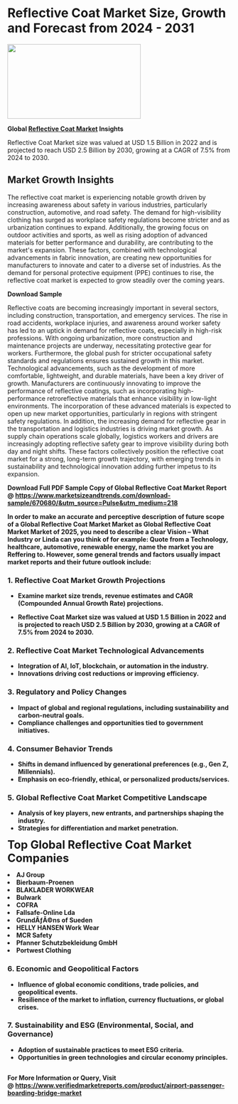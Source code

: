 <H1>Reflective Coat Market Size, Growth and Forecast from 2024 - 2031</H1><img class="aligncenter size-medium wp-image-584254" src="https://thirdeyenews.in/wp-content/uploads/2024/09/Global-Market-Research-300x168.jpeg" alt="" width="300" height="168" /><p><strong>Global&nbsp;<a href="https://www.marketsizeandtrends.com/download-sample/670680/&amp;utm_source=Pulse&amp;utm_medium=218">Reflective Coat Market</a> Insights</strong></p><p>Reflective Coat Market size was valued at USD 1.5 Billion in 2022 and is projected to reach USD 2.5 Billion by 2030, growing at a CAGR of 7.5% from 2024 to 2030.</p><p><h2>Market Growth Insights</h2> <p>The reflective coat market is experiencing notable growth driven by increasing awareness about safety in various industries, particularly construction, automotive, and road safety. The demand for high-visibility clothing has surged as workplace safety regulations become stricter and as urbanization continues to expand. Additionally, the growing focus on outdoor activities and sports, as well as rising adoption of advanced materials for better performance and durability, are contributing to the market's expansion. These factors, combined with technological advancements in fabric innovation, are creating new opportunities for manufacturers to innovate and cater to a diverse set of industries. As the demand for personal protective equipment (PPE) continues to rise, the reflective coat market is expected to grow steadily over the coming years.</p> <p><strong>Download Sample</strong></p> <p>Reflective coats are becoming increasingly important in several sectors, including construction, transportation, and emergency services. The rise in road accidents, workplace injuries, and awareness around worker safety has led to an uptick in demand for reflective coats, especially in high-risk professions. With ongoing urbanization, more construction and maintenance projects are underway, necessitating protective gear for workers. Furthermore, the global push for stricter occupational safety standards and regulations ensures sustained growth in this market. Technological advancements, such as the development of more comfortable, lightweight, and durable materials, have been a key driver of growth. Manufacturers are continuously innovating to improve the performance of reflective coatings, such as incorporating high-performance retroreflective materials that enhance visibility in low-light environments. The incorporation of these advanced materials is expected to open up new market opportunities, particularly in regions with stringent safety regulations. In addition, the increasing demand for reflective gear in the transportation and logistics industries is driving market growth. As supply chain operations scale globally, logistics workers and drivers are increasingly adopting reflective safety gear to improve visibility during both day and night shifts. These factors collectively position the reflective coat market for a strong, long-term growth trajectory, with emerging trends in sustainability and technological innovation adding further impetus to its expansion.</p> <p><strong></p><p><span class=""><strong>Download Full PDF Sample Copy of Global Reflective Coat Market Report</strong> @ <a href="https://www.marketsizeandtrends.com/download-sample/670680/&amp;utm_source=Pulse&amp;utm_medium=218" target="_blank">https://www.marketsizeandtrends.com/download-sample/670680/&amp;utm_source=Pulse&amp;utm_medium=218</a></span></p><p>In order to make an accurate and perceptive description of future scope of a Global&nbsp;Reflective Coat Market Market as Global&nbsp;Reflective Coat Market Market of 2025, you need to describe a clear Vision &ndash; What Industry or Linda can you think of for example: Quote from a Technology, healthcare, automotive, renewable energy, name the market you are Reffering to. However, some general trends and factors usually impact market reports and their future outlook include:</p><h3>1.&nbsp;<strong>Reflective Coat Market Growth Projections</strong></h3><ul><li>Examine market size trends, revenue estimates and CAGR (Compounded Annual Growth Rate) projections.</li><li><p>Reflective Coat Market size was valued at USD 1.5 Billion in 2022 and is projected to reach USD 2.5 Billion by 2030, growing at a CAGR of 7.5% from 2024 to 2030.</p></li></ul><h3>2.&nbsp;<strong>Reflective Coat Market Technological Advancements</strong></h3><ul><li>Integration of AI, IoT, blockchain, or automation in the industry.</li><li>Innovations driving cost reductions or improving efficiency.</li></ul><h3>3.&nbsp;<strong>Regulatory and Policy Changes</strong></h3><ul><li>Impact of global and regional regulations, including sustainability and carbon-neutral goals.</li><li>Compliance challenges and opportunities tied to government initiatives.</li></ul><h3>4.&nbsp;<strong>Consumer Behavior Trends</strong></h3><ul><li>Shifts in demand influenced by generational preferences (e.g., Gen Z, Millennials).</li><li>Emphasis on eco-friendly, ethical, or personalized products/services.</li></ul><h3>5.&nbsp;<strong>Global Reflective Coat Market Competitive Landscape</strong></h3><ul><li>Analysis of key players, new entrants, and partnerships shaping the industry.</li><li>Strategies for differentiation and market penetration.</li></ul><p data-pm-slice="1 1 []"><span style="color: inherit; font-family: inherit; font-size: 25px;">Top Global Reflective Coat Market Companies</span></p><div class="" data-test-id=""><p><li>AJ Group</li><li> Bierbaum-Proenen</li><li> BLAKLADER WORKWEAR</li><li> Bulwark</li><li> COFRA</li><li> Fallsafe-Online Lda</li><li> GrundÃƒÂ©ns of Sueden</li><li> HELLY HANSEN Work Wear</li><li> MCR Safety</li><li> Pfanner Schutzbekleidung GmbH</li><li> Portwest Clothing</li></p></div><h3>6.&nbsp;<strong>Economic and Geopolitical Factors</strong></h3><ul><li>Influence of global economic conditions, trade policies, and geopolitical events.</li><li>Resilience of the market to inflation, currency fluctuations, or global crises.</li></ul><h3>7.&nbsp;<strong>Sustainability and ESG (Environmental, Social, and Governance)</strong></h3><ul><li>Adoption of sustainable practices to meet ESG criteria.</li><li>Opportunities in green technologies and circular economy principles.</li></ul><h2><strong style="font-size: 14px;">For More Information or Query, Visit @&nbsp;</strong><a style="background-color: #ffffff; font-size: 14px;" href="https://www.marketsizeandtrends.com/report/reflective-coat-market/" target="_blank">https://www.verifiedmarketreports.com/product/airport-passenger-boarding-bridge-market</a></h2>
